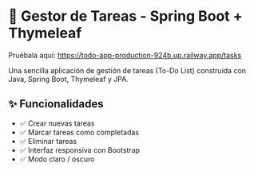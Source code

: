 # 📝 Gestor de Tareas - Spring Boot + Thymeleaf

Pruébala aquí: https://todo-app-production-924b.up.railway.app/tasks

Una sencilla aplicación de gestión de tareas (To-Do List) construida con Java, Spring Boot, Thymeleaf y JPA.

## ✨ Funcionalidades

- ✅ Crear nuevas tareas
- ✅ Marcar tareas como completadas
- ✅ Eliminar tareas
- ✅ Interfaz responsiva con Bootstrap
- ✅ Modo claro / oscuro
